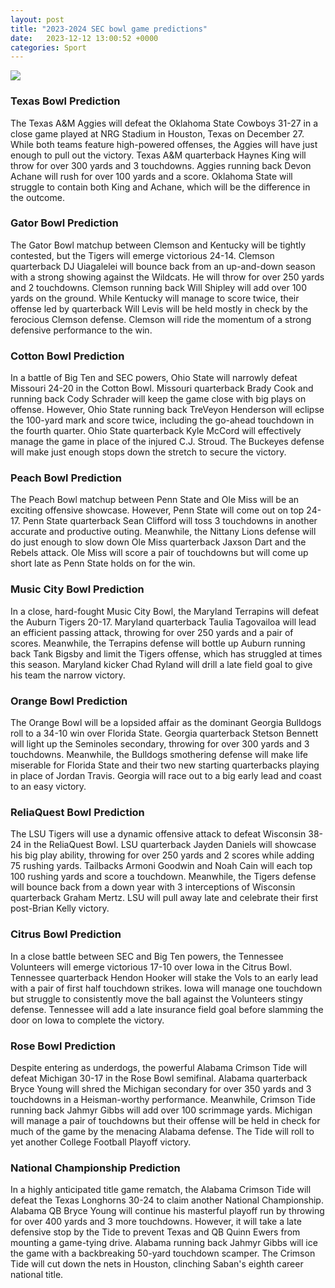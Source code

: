 ```yaml
---
layout: post
title: "2023-2024 SEC bowl game predictions"
date:   2023-12-12 13:00:52 +0000
categories: Sport
---
```

![](https://assets1.cbsnewsstatic.com/hub/i/r/2023/12/16/322f3a05-0c21-4b26-a4fd-eddde2d011f6/thumbnail/620x413/060a5bf4a04e451821ae0433f32c6eb2/joe-milton.jpg)
### Texas Bowl Prediction
The Texas A&M Aggies will defeat the Oklahoma State Cowboys 31-27 in a close game played at NRG Stadium in Houston, Texas on December 27. While both teams feature high-powered offenses, the Aggies will have just enough to pull out the victory. Texas A&M quarterback Haynes King will throw for over 300 yards and 3 touchdowns. Aggies running back Devon Achane will rush for over 100 yards and a score. Oklahoma State will struggle to contain both King and Achane, which will be the difference in the outcome.

### Gator Bowl Prediction
The Gator Bowl matchup between Clemson and Kentucky will be tightly contested, but the Tigers will emerge victorious 24-14. Clemson quarterback DJ Uiagalelei will bounce back from an up-and-down season with a strong showing against the Wildcats. He will throw for over 250 yards and 2 touchdowns. Clemson running back Will Shipley will add over 100 yards on the ground. While Kentucky will manage to score twice, their offense led by quarterback Will Levis will be held mostly in check by the ferocious Clemson defense. Clemson will ride the momentum of a strong defensive performance to the win.

### Cotton Bowl Prediction
In a battle of Big Ten and SEC powers, Ohio State will narrowly defeat Missouri 24-20 in the Cotton Bowl. Missouri quarterback Brady Cook and running back Cody Schrader will keep the game close with big plays on offense. However, Ohio State running back TreVeyon Henderson will eclipse the 100-yard mark and score twice, including the go-ahead touchdown in the fourth quarter. Ohio State quarterback Kyle McCord will effectively manage the game in place of the injured C.J. Stroud. The Buckeyes defense will make just enough stops down the stretch to secure the victory.

### Peach Bowl Prediction
The Peach Bowl matchup between Penn State and Ole Miss will be an exciting offensive showcase. However, Penn State will come out on top 24-17. Penn State quarterback Sean Clifford will toss 3 touchdowns in another accurate and productive outing. Meanwhile, the Nittany Lions defense will do just enough to slow down Ole Miss quarterback Jaxson Dart and the Rebels attack. Ole Miss will score a pair of touchdowns but will come up short late as Penn State holds on for the win.

### Music City Bowl Prediction
In a close, hard-fought Music City Bowl, the Maryland Terrapins will defeat the Auburn Tigers 20-17. Maryland quarterback Taulia Tagovailoa will lead an efficient passing attack, throwing for over 250 yards and a pair of scores. Meanwhile, the Terrapins defense will bottle up Auburn running back Tank Bigsby and limit the Tigers offense, which has struggled at times this season. Maryland kicker Chad Ryland will drill a late field goal to give his team the narrow victory.

### Orange Bowl Prediction
The Orange Bowl will be a lopsided affair as the dominant Georgia Bulldogs roll to a 34-10 win over Florida State. Georgia quarterback Stetson Bennett will light up the Seminoles secondary, throwing for over 300 yards and 3 touchdowns. Meanwhile, the Bulldogs smothering defense will make life miserable for Florida State and their two new starting quarterbacks playing in place of Jordan Travis. Georgia will race out to a big early lead and coast to an easy victory.

### ReliaQuest Bowl Prediction
The LSU Tigers will use a dynamic offensive attack to defeat Wisconsin 38-24 in the ReliaQuest Bowl. LSU quarterback Jayden Daniels will showcase his big play ability, throwing for over 250 yards and 2 scores while adding 75 rushing yards. Tailbacks Armoni Goodwin and Noah Cain will each top 100 rushing yards and score a touchdown. Meanwhile, the Tigers defense will bounce back from a down year with 3 interceptions of Wisconsin quarterback Graham Mertz. LSU will pull away late and celebrate their first post-Brian Kelly victory.

### Citrus Bowl Prediction
In a close battle between SEC and Big Ten powers, the Tennessee Volunteers will emerge victorious 17-10 over Iowa in the Citrus Bowl. Tennessee quarterback Hendon Hooker will stake the Vols to an early lead with a pair of first half touchdown strikes. Iowa will manage one touchdown but struggle to consistently move the ball against the Volunteers stingy defense. Tennessee will add a late insurance field goal before slamming the door on Iowa to complete the victory.

### Rose Bowl Prediction
Despite entering as underdogs, the powerful Alabama Crimson Tide will defeat Michigan 30-17 in the Rose Bowl semifinal. Alabama quarterback Bryce Young will shred the Michigan secondary for over 350 yards and 3 touchdowns in a Heisman-worthy performance. Meanwhile, Crimson Tide running back Jahmyr Gibbs will add over 100 scrimmage yards. Michigan will manage a pair of touchdowns but their offense will be held in check for much of the game by the menacing Alabama defense. The Tide will roll to yet another College Football Playoff victory.

### National Championship Prediction
In a highly anticipated title game rematch, the Alabama Crimson Tide will defeat the Texas Longhorns 30-24 to claim another National Championship. Alabama QB Bryce Young will continue his masterful playoff run by throwing for over 400 yards and 3 more touchdowns. However, it will take a late defensive stop by the Tide to prevent Texas and QB Quinn Ewers from mounting a game-tying drive. Alabama running back Jahmyr Gibbs will ice the game with a backbreaking 50-yard touchdown scamper. The Crimson Tide will cut down the nets in Houston, clinching Saban's eighth career national title.

